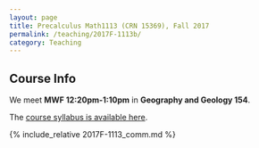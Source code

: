 ```yaml
---
layout: page
title: Precalculus Math1113 (CRN 15369), Fall 2017
permalink: /teaching/2017F-1113b/
category: Teaching
---
```

## Course Info
We meet **MWF 12:20pm-1:10pm** in **Geography and Geology 154**. 
<!--Office hours are **M
11:00am &ndash; 12:00pm**, **W 12:00pm &ndash; 1:00pm**, and **F 1:30pm &ndash;
2:30pm** in **Boyd 434H**.-->

The [course syllabus is available here](/static/syllabus2017Fb.pdf).

{% include_relative 2017F-1113_comm.md %}
